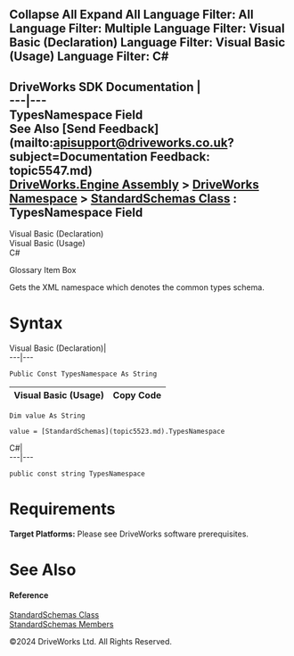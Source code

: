        

 Collapse All Expand All  Language Filter: All  Language Filter: Multiple  Language Filter: Visual Basic (Declaration) Language Filter: Visual Basic (Usage) Language Filter: C#  
---  
DriveWorks SDK Documentation  |   
---|---  
TypesNamespace Field   
See Also [Send Feedback](mailto:apisupport@driveworks.co.uk?subject=Documentation Feedback: topic5547.md)  
[DriveWorks.Engine Assembly](topic2156.md) > [DriveWorks Namespace](topic2159.md) > [StandardSchemas Class](topic5523.md) : TypesNamespace Field  
---  
  
Visual Basic (Declaration)    
Visual Basic (Usage)    
C# 

Glossary Item Box

Gets the XML namespace which denotes the common types schema. 

# Syntax

Visual Basic (Declaration)|   
---|---  
      
    
    Public Const TypesNamespace As String  
  
Visual Basic (Usage)| Copy Code  
---|---  
      
    
    Dim value As String
     
    value = [StandardSchemas](topic5523.md).TypesNamespace  
  
C#|   
---|---  
      
    
    public const string TypesNamespace  
  
# Requirements

**Target Platforms:** Please see DriveWorks software prerequisites.

# See Also

#### Reference

[StandardSchemas Class](topic5523.md)   
[StandardSchemas Members](topic5524.md)

©2024 DriveWorks Ltd. All Rights Reserved.
